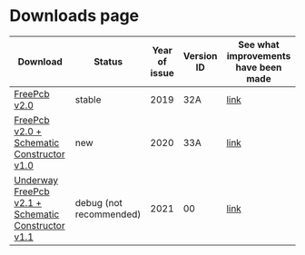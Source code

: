 # Downloads page

Download                                                                         | Status | Year of issue | Version ID | See what improvements have been made
---------------------------------------------------------------------------------|--------|---------------|------------|------------------------------------------
[FreePcb v2.0](https://github.com/Duxah/FreePCB-2/archive/2-032.zip)           | stable | 2019 | 32A | [link](https://github.com/Duxah/FreePCB-2/tree/2-032/README.md)
[FreePcb v2.0 + Schematic Constructor v1.0](https://github.com/Duxah/FreePCB-2/archive/2-033.zip) | new | 2020 | 33A | [link](https://github.com/Duxah/FreePCB-2/tree/2-033/README.md)
[Underway FreePcb v2.1 + Schematic Constructor v1.1](https://github.com/Duxah/FreePCB-2/archive/master.zip) | debug (not recommended) | 2021 | 00 | [link](https://freepcb.dev)




<!-- Yandex.Metrika counter -->
<script type="text/javascript" >
   (function(m,e,t,r,i,k,a){m[i]=m[i]||function(){(m[i].a=m[i].a||[]).push(arguments)};
   m[i].l=1*new Date();k=e.createElement(t),a=e.getElementsByTagName(t)[0],k.async=1,k.src=r,a.parentNode.insertBefore(k,a)})
   (window, document, "script", "https://mc.yandex.ru/metrika/tag.js", "ym");

   ym(56412415, "init", {
        clickmap:true,
        trackLinks:true,
        accurateTrackBounce:true,
        webvisor:true
   });
</script>
<noscript><div><img src="https://mc.yandex.ru/watch/56412415" style="position:absolute; left:-9999px;" alt="" /></div></noscript>
<!-- /Yandex.Metrika counter -->

